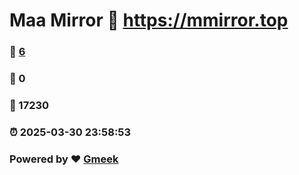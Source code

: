 # Maa Mirror :link: https://mmirror.top 
### :page_facing_up: [6](https://mmirror.top/tag.html) 
### :speech_balloon: 0 
### :hibiscus: 17230 
### :alarm_clock: 2025-03-30 23:58:53 
### Powered by :heart: [Gmeek](https://github.com/Meekdai/Gmeek)
